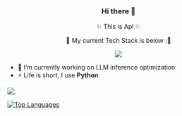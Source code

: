
<div align="center">
<h3>Hi there 👋</h3> 

✨ This is Apl ✨

🔬 My current Tech Stack is below :🔬

<a href="https://skillicons.dev">
    <img src="https://skillicons.dev/icons?i=bash,c,cpp,docker,figma,git,github,go,html,css,js,idea,java,md,maven,mysql,nginx,npm,opencv,ps,pinia,pnpm,powershell,pycharm,py,pytorch,redis,regex,spring,sklearn,ubuntu,vim,vite,vscode,vue,webstorm,windows" />
</a>

</div>

- 🔭 I’m currently working on LLM inference optimization
- ⚡ Life is short, I use **Python**

<picture>
  <source
    srcset="https://github-readme-stats.vercel.app/api?username=Aplaoi&show=reviews,discussions_started,discussions_answered,prs_merged,prs_merged_percentage&show_icons=true&theme=dark"
    media="(prefers-color-scheme: dark)"
  />
  <source
    srcset="https://github-readme-stats.vercel.app/api?username=Aplaoi&show=reviews,discussions_started,discussions_answered,prs_merged,prs_merged_percentage&show_icons=true"
    media="(prefers-color-scheme: dark), (prefers-color-scheme: no-preference)"
  />
  <img src="https://github-readme-stats.vercel.app/api?username=Aplaoi&show=reviews,discussions_started,discussions_answered,prs_merged,prs_merged_percentage&show_icons=true" />
</picture>

[![Top Languages](https://github-readme-stats.vercel.app/api/top-langs/?username=Aplaoi&layout=compact&hide=tex)](https://github.com/anuraghazra/github-readme-stats)


